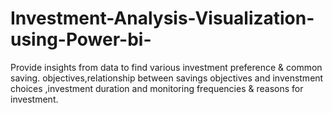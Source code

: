 # Investment-Analysis-Visualization-using-Power-bi-
Provide insights from data to find  various investment preference  &amp; common saving. objectives,relationship between savings objectives and invenstment choices ,investment duration and monitoring frequencies &amp; reasons for investment.
